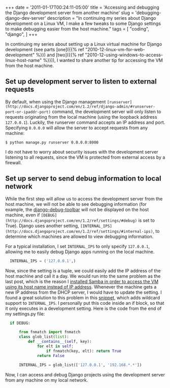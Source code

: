 +++
date = '2011-01-17T00:24:11-05:00'
title = 'Accessing and debugging the Django development server from another machine'
slug = 'debugging-django-dev-server'
description = "In continuing my series about Django development on a Linux VM, I make a few tweaks to some Django settings to make debugging easier from the host machine."
tags = [
    "coding",
    "django",
]
+++

In continuing my series about setting up a Linux virtual machine for Django development (see parts [one]({{% ref "2010-12-linux-vm-for-web-development" %}}) and [two]({{% ref "2010-12-using-windows-to-access-linux-host-name" %}})), I wanted to share another tip for accessing the VM from the host machine.

Set up development server to listen to external requests
--------------------------------------------------------
By default, when using the Django management `[runserver](http://docs.djangoproject.com/en/1.2/ref/django-admin/#runserver-port-or-ipaddr-port)` command, the development server will only listen to requests originating from the local machine (using the loopback address `127.0.0.1`). Luckily, the runserver command accepts an IP address and port. Specifying `0.0.0.0` will allow the server to accept requests from any machine:

```shell
$ python manage.py runserver 0.0.0.0:8000
```

I do not have to worry about security issues with the development server listening to all requests, since the VM is protected from external access by a firewall.

Set up server to send debug information to local network
--------------------------------------------------------
While the first step will allow us to access the development server from the host machine, we will not be able to see debugging information (for example, the [django-debug-toolbar](https://github.com/robhudson/django-debug-toolbar) will not be displayed on the host machine, even if `[DEBUG](http://docs.djangoproject.com/en/1.2/ref/settings/#debug)` is set to True). Django uses another setting, `[INTERNAL_IPS](http://docs.djangoproject.com/en/1.2/ref/settings/#internal-ips)`, to determine which machines are allowed to view debugging information.

For a typical installation, I set `INTERNAL_IPS` to only specify `127.0.0.1`, allowing me to easily debug Django apps running on the local machine.

```python
  INTERNAL_IPS = ('127.0.0.1',)
```

Now, since the setting is a tuple, we could easily add the IP address of the host machine and call it a day. We would run into the same problem as the last post, which is the reason I [installed Samba in order to access the VM using its host name instead of IP address](/blog/2010/12/using-windows-to-access-linux-host-name/). Whenever the machine gets a new IP address from the DHCP server, I would have to update the setting. I found a great solution to this problem in this [snippet](http://djangosnippets.org/snippets/1380/), which adds wildcard support to `INTERNAL_IPS`. I personally put this code inside an if block, so that it only executes in a development setting. Here is the code from the end of my settings.py file:

```python
  if DEBUG:

      from fnmatch import fnmatch
      class glob_list(list):
          def __contains__(self, key):
              for elt in self:
                  if fnmatch(key, elt): return True
              return False

      INTERNAL_IPS = glob_list(['127.0.0.1', '192.168.*.*'])
```

Now, I can access and debug Django projects using the development server from any machine on my local network.
